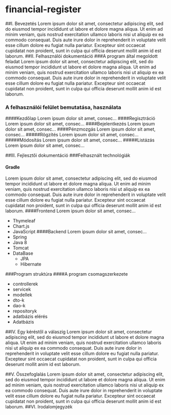 # financial-register

##I.	Bevezetés
Lorem ipsum dolor sit amet, consectetur adipiscing elit, sed do eiusmod tempor incididunt ut labore et dolore magna aliqua. Ut enim ad minim veniam, quis nostrud exercitation ullamco laboris nisi ut aliquip ex ea commodo consequat. Duis aute irure dolor in reprehenderit in voluptate velit esse cillum dolore eu fugiat nulla pariatur. Excepteur sint occaecat cupidatat non proident, sunt in culpa qui officia deserunt mollit anim id est laborum.
##II.	Felhasználói dokumentáció 
###A  program által megoldott feladat
Lorem ipsum dolor sit amet, consectetur adipiscing elit, sed do eiusmod tempor incididunt ut labore et dolore magna aliqua. Ut enim ad minim veniam, quis nostrud exercitation ullamco laboris nisi ut aliquip ex ea commodo consequat. Duis aute irure dolor in reprehenderit in voluptate velit esse cillum dolore eu fugiat nulla pariatur. Excepteur sint occaecat cupidatat non proident, sunt in culpa qui officia deserunt mollit anim id est laborum.
### A felhasználói felület bemutatása, használata
####Kezdőlap
Lorem ipsum dolor sit amet, consec...
####Regisztráció
Lorem ipsum dolor sit amet, consec...
####Bejelentkezés
Lorem ipsum dolor sit amet, consec...
####Pénzmozgás
Lorem ipsum dolor sit amet, consec...
#####Rögzítés
Lorem ipsum dolor sit amet, consec...
#####Módosítás
Lorem ipsum dolor sit amet, consec...
#####Listázás
Lorem ipsum dolor sit amet, consec...

	
##III. Fejlesztői dokumentáció
###Felhasznált technológiák
#### Gradle
Lorem ipsum dolor sit amet, consectetur adipiscing elit, sed do eiusmod tempor incididunt ut labore et dolore magna aliqua. Ut enim ad minim veniam, quis nostrud exercitation ullamco laboris nisi ut aliquip ex ea commodo consequat. Duis aute irure dolor in reprehenderit in voluptate velit esse cillum dolore eu fugiat nulla pariatur. Excepteur sint occaecat cupidatat non proident, sunt in culpa qui officia deserunt mollit anim id est laborum.
####Frontend
Lorem ipsum dolor sit amet, consec...
* Thymeleaf 
* Chart.js
* JavaScript
####Backend
Lorem ipsum dolor sit amet, consec...
* Spring
* Java 8
* Tomcat
* DataBase
  - JPA
  - Hibernate

		
###Program struktúra
####A program csomagszerkezete
* controllerek
* servicek
* modellek
* dto-k
* dao-k
* repositoryk
* adatbázis elérés
* Adatbázis
			
##IV. Egy kéréstől a válaszig
Lorem ipsum dolor sit amet, consectetur adipiscing elit, sed do eiusmod tempor incididunt ut labore et dolore magna aliqua. Ut enim ad minim veniam, quis nostrud exercitation ullamco laboris nisi ut aliquip ex ea commodo consequat. Duis aute irure dolor in reprehenderit in voluptate velit esse cillum dolore eu fugiat nulla pariatur. Excepteur sint occaecat cupidatat non proident, sunt in culpa qui officia deserunt mollit anim id est laborum.

##V.	Összefoglalás
Lorem ipsum dolor sit amet, consectetur adipiscing elit, sed do eiusmod tempor incididunt ut labore et dolore magna aliqua. Ut enim ad minim veniam, quis nostrud exercitation ullamco laboris nisi ut aliquip ex ea commodo consequat. Duis aute irure dolor in reprehenderit in voluptate velit esse cillum dolore eu fugiat nulla pariatur. Excepteur sint occaecat cupidatat non proident, sunt in culpa qui officia deserunt mollit anim id est laborum.
##VI. Irodalomjegyzék